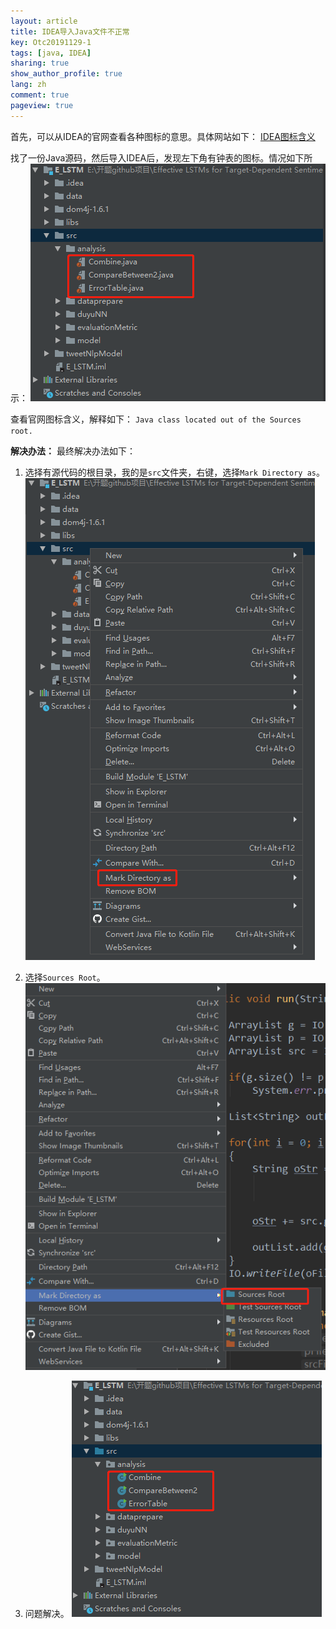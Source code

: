 ```yaml
---
layout: article
title: IDEA导入Java文件不正常
key: Otc20191129-1
tags: [java, IDEA]
sharing: true
show_author_profile: true
lang: zh
comment: true
pageview: true
---
```


首先，可以从IDEA的官网查看各种图标的意思。具体网站如下：
[IDEA图标含义](https://www.jetbrains.com/help/idea/symbols.html) <br>

找了一份Java源码，然后导入IDEA后，发现左下角有钟表的图标。情况如下所示：
![IDEA导入Java出现异常图标](../images/20191129103819.png)

查看官网图标含义，解释如下：
`Java class located out of the Sources root.`

**解决办法：**
最终解决办法如下：

1. 选择有源代码的根目录，我的是`src`文件夹，右键，选择`Mark Directory as`。
![第一步](../images/20191129104331.png)

2. 选择`Sources Root`。
![第二步](../images/20191129104607.png)

3. 问题解决。
![结果](../images/20191129104819.png)

